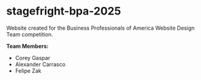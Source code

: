 # stagefright-bpa-2025
Website created for the Business Professionals of America Website Design Team competition.

**Team Members:**
- Corey Gaspar
- Alexander Carrasco
- Felipe Zak
